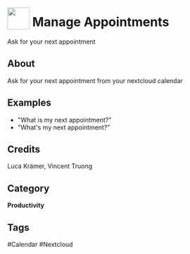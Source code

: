 # <img src="https://raw.githack.com/FortAwesome/Font-Awesome/master/svgs/solid/calendar-alt.svg" card_color="#66BBFF" width="50" height="50" style="vertical-align:bottom"/> Manage Appointments
Ask for your next appointment

## About
Ask for your next appointment from your nextcloud calendar

## Examples
* "What is my next appointment?"
* "What's my next appointment?"

## Credits
Luca Krämer, Vincent Truong

## Category
**Productivity**

## Tags
#Calendar
#Nextcloud

